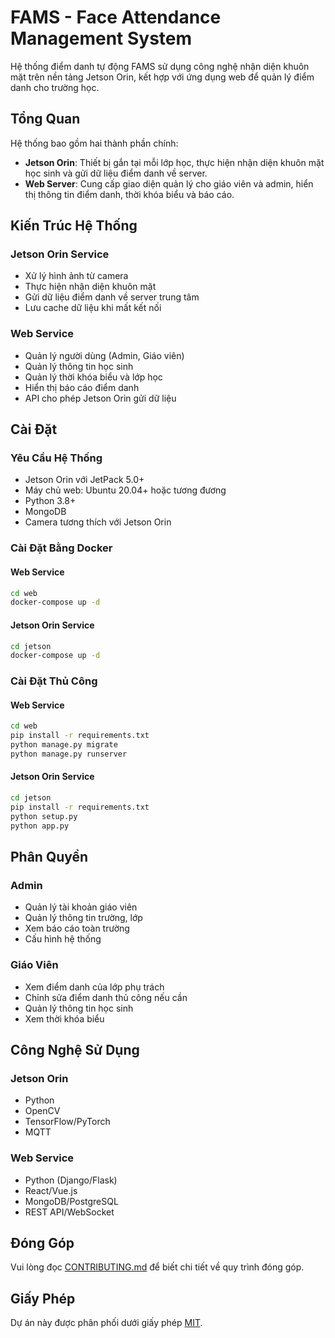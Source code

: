 # FAMS - Face Attendance Management System

Hệ thống điểm danh tự động FAMS sử dụng công nghệ nhận diện khuôn mặt trên nền tảng Jetson Orin, kết hợp với ứng dụng web để quản lý điểm danh cho trường học.

## Tổng Quan

Hệ thống bao gồm hai thành phần chính:
- **Jetson Orin**: Thiết bị gắn tại mỗi lớp học, thực hiện nhận diện khuôn mặt học sinh và gửi dữ liệu điểm danh về server.
- **Web Server**: Cung cấp giao diện quản lý cho giáo viên và admin, hiển thị thông tin điểm danh, thời khóa biểu và báo cáo.

## Kiến Trúc Hệ Thống

### Jetson Orin Service
- Xử lý hình ảnh từ camera
- Thực hiện nhận diện khuôn mặt
- Gửi dữ liệu điểm danh về server trung tâm
- Lưu cache dữ liệu khi mất kết nối

### Web Service
- Quản lý người dùng (Admin, Giáo viên)
- Quản lý thông tin học sinh
- Quản lý thời khóa biểu và lớp học
- Hiển thị báo cáo điểm danh
- API cho phép Jetson Orin gửi dữ liệu

## Cài Đặt

### Yêu Cầu Hệ Thống
- Jetson Orin với JetPack 5.0+
- Máy chủ web: Ubuntu 20.04+ hoặc tương đương
- Python 3.8+
- MongoDB
- Camera tương thích với Jetson Orin

### Cài Đặt Bằng Docker

#### Web Service
```bash
cd web
docker-compose up -d
```

#### Jetson Orin Service
```bash
cd jetson
docker-compose up -d
```

### Cài Đặt Thủ Công

#### Web Service
```bash
cd web
pip install -r requirements.txt
python manage.py migrate
python manage.py runserver
```

#### Jetson Orin Service
```bash
cd jetson
pip install -r requirements.txt
python setup.py
python app.py
```

## Phân Quyền

### Admin
- Quản lý tài khoản giáo viên
- Quản lý thông tin trường, lớp
- Xem báo cáo toàn trường
- Cấu hình hệ thống

### Giáo Viên
- Xem điểm danh của lớp phụ trách
- Chỉnh sửa điểm danh thủ công nếu cần
- Quản lý thông tin học sinh
- Xem thời khóa biểu

## Công Nghệ Sử Dụng

### Jetson Orin
- Python
- OpenCV
- TensorFlow/PyTorch
- MQTT

### Web Service
- Python (Django/Flask)
- React/Vue.js
- MongoDB/PostgreSQL
- REST API/WebSocket

## Đóng Góp

Vui lòng đọc [CONTRIBUTING.md](CONTRIBUTING.md) để biết chi tiết về quy trình đóng góp.

## Giấy Phép

Dự án này được phân phối dưới giấy phép [MIT](LICENSE).
